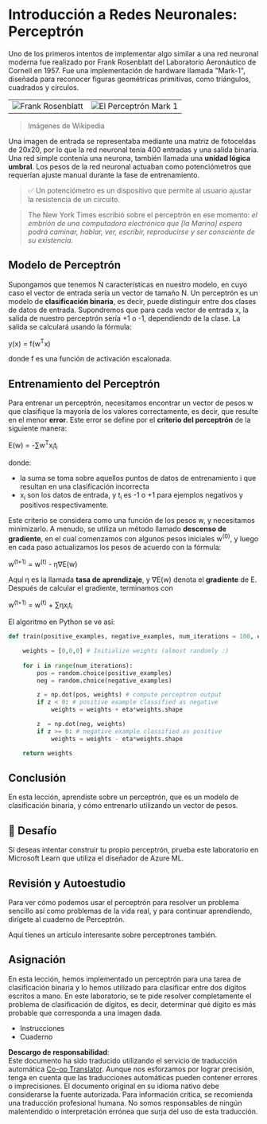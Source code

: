 <!--
CO_OP_TRANSLATOR_METADATA:
{
  "original_hash": "59021c5f419d3feda19075910a74280a",
  "translation_date": "2025-05-20T02:29:24+00:00",
  "source_file": "15-rag-and-vector-databases/data/perceptron.md",
  "language_code": "es"
}
-->
# Introducción a Redes Neuronales: Perceptrón

Uno de los primeros intentos de implementar algo similar a una red neuronal moderna fue realizado por Frank Rosenblatt del Laboratorio Aeronáutico de Cornell en 1957. Fue una implementación de hardware llamada "Mark-1", diseñada para reconocer figuras geométricas primitivas, como triángulos, cuadrados y círculos.

|      |      |
|--------------|-----------|
|<img src='images/Rosenblatt-wikipedia.jpg' alt='Frank Rosenblatt'/> | <img src='images/Mark_I_perceptron_wikipedia.jpg' alt='El Perceptrón Mark 1' />|

> Imágenes de Wikipedia

Una imagen de entrada se representaba mediante una matriz de fotoceldas de 20x20, por lo que la red neuronal tenía 400 entradas y una salida binaria. Una red simple contenía una neurona, también llamada una **unidad lógica umbral**. Los pesos de la red neuronal actuaban como potenciómetros que requerían ajuste manual durante la fase de entrenamiento.

> ✅ Un potenciómetro es un dispositivo que permite al usuario ajustar la resistencia de un circuito.

> The New York Times escribió sobre el perceptrón en ese momento: *el embrión de una computadora electrónica que [la Marina] espera podrá caminar, hablar, ver, escribir, reproducirse y ser consciente de su existencia.*

## Modelo de Perceptrón

Supongamos que tenemos N características en nuestro modelo, en cuyo caso el vector de entrada sería un vector de tamaño N. Un perceptrón es un modelo de **clasificación binaria**, es decir, puede distinguir entre dos clases de datos de entrada. Supondremos que para cada vector de entrada x, la salida de nuestro perceptrón sería +1 o -1, dependiendo de la clase. La salida se calculará usando la fórmula:

y(x) = f(w<sup>T</sup>x)

donde f es una función de activación escalonada.

## Entrenamiento del Perceptrón

Para entrenar un perceptrón, necesitamos encontrar un vector de pesos w que clasifique la mayoría de los valores correctamente, es decir, que resulte en el menor **error**. Este error se define por el **criterio del perceptrón** de la siguiente manera:

E(w) = -∑w<sup>T</sup>x<sub>i</sub>t<sub>i</sub>

donde:

* la suma se toma sobre aquellos puntos de datos de entrenamiento i que resultan en una clasificación incorrecta
* x<sub>i</sub> son los datos de entrada, y t<sub>i</sub> es -1 o +1 para ejemplos negativos y positivos respectivamente.

Este criterio se considera como una función de los pesos w, y necesitamos minimizarlo. A menudo, se utiliza un método llamado **descenso de gradiente**, en el cual comenzamos con algunos pesos iniciales w<sup>(0)</sup>, y luego en cada paso actualizamos los pesos de acuerdo con la fórmula:

w<sup>(t+1)</sup> = w<sup>(t)</sup> - η∇E(w)

Aquí η es la llamada **tasa de aprendizaje**, y ∇E(w) denota el **gradiente** de E. Después de calcular el gradiente, terminamos con

w<sup>(t+1)</sup> = w<sup>(t)</sup> + ∑ηx<sub>i</sub>t<sub>i</sub>

El algoritmo en Python se ve así:

```python
def train(positive_examples, negative_examples, num_iterations = 100, eta = 1):

    weights = [0,0,0] # Initialize weights (almost randomly :)
        
    for i in range(num_iterations):
        pos = random.choice(positive_examples)
        neg = random.choice(negative_examples)

        z = np.dot(pos, weights) # compute perceptron output
        if z < 0: # positive example classified as negative
            weights = weights + eta*weights.shape

        z  = np.dot(neg, weights)
        if z >= 0: # negative example classified as positive
            weights = weights - eta*weights.shape

    return weights
```

## Conclusión

En esta lección, aprendiste sobre un perceptrón, que es un modelo de clasificación binaria, y cómo entrenarlo utilizando un vector de pesos.

## 🚀 Desafío

Si deseas intentar construir tu propio perceptrón, prueba este laboratorio en Microsoft Learn que utiliza el diseñador de Azure ML.

## Revisión y Autoestudio

Para ver cómo podemos usar el perceptrón para resolver un problema sencillo así como problemas de la vida real, y para continuar aprendiendo, dirígete al cuaderno de Perceptrón.

Aquí tienes un artículo interesante sobre perceptrones también.

## Asignación

En esta lección, hemos implementado un perceptrón para una tarea de clasificación binaria y lo hemos utilizado para clasificar entre dos dígitos escritos a mano. En este laboratorio, se te pide resolver completamente el problema de clasificación de dígitos, es decir, determinar qué dígito es más probable que corresponda a una imagen dada.

* Instrucciones
* Cuaderno

**Descargo de responsabilidad**:  
Este documento ha sido traducido utilizando el servicio de traducción automática [Co-op Translator](https://github.com/Azure/co-op-translator). Aunque nos esforzamos por lograr precisión, tenga en cuenta que las traducciones automáticas pueden contener errores o imprecisiones. El documento original en su idioma nativo debe considerarse la fuente autorizada. Para información crítica, se recomienda una traducción profesional humana. No somos responsables de ningún malentendido o interpretación errónea que surja del uso de esta traducción.